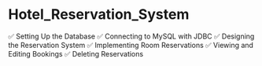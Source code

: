 # Hotel_Reservation_System
✅ Setting Up the Database
✅ Connecting to MySQL with JDBC
✅ Designing the Reservation System
✅ Implementing Room Reservations
✅ Viewing and Editing Bookings
✅ Deleting Reservations
